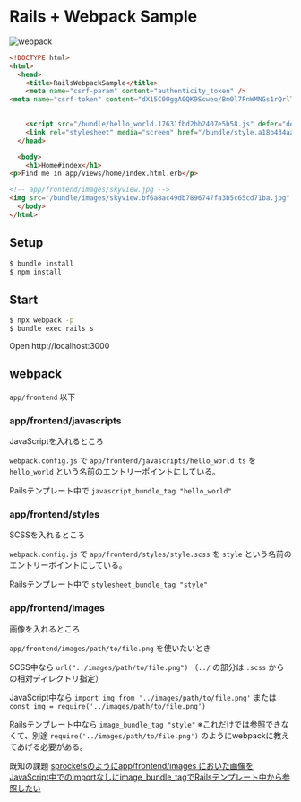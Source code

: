 # Rails + Webpack Sample

![webpack](https://user-images.githubusercontent.com/60980/58201743-d059b700-7d10-11e9-82a8-27d1b652cc8e.gif)

```html
<!DOCTYPE html>
<html>
  <head>
    <title>RailsWebpackSample</title>
    <meta name="csrf-param" content="authenticity_token" />
<meta name="csrf-token" content="dX15C0OggA0QK9Scweo/Bm0l7FnWMNGs1rQrlTodQm4JVZI48HBQGaYFa5ffE/yslP6I0vcKphKCmUFlqkl6Mg==" />
    

    <script src="/bundle/hello_world.17631fbd2bb2407e5b58.js" defer="defer"></script>
    <link rel="stylesheet" media="screen" href="/bundle/style.a18b434aa32a868e5153.css" />
  </head>

  <body>
    <h1>Home#index</h1>
<p>Find me in app/views/home/index.html.erb</p>

<!-- app/frontend/images/skyview.jpg -->
<img src="/bundle/images/skyview.bf6a8ac49db7896747fa3b5c65cd71ba.jpg" />
  </body>
</html>
```

## Setup

```bash
$ bundle install
$ npm install
```

## Start

```bash
$ npx webpack -p
$ bundle exec rails s
```

Open http://localhost:3000

## webpack

`app/frontend` 以下

### app/frontend/javascripts

JavaScriptを入れるところ

`webpack.config.js` で `app/frontend/javascripts/hello_world.ts` を `hello_world` という名前のエントリーポイントにしている。

Railsテンプレート中で `javascript_bundle_tag "hello_world"`

### app/frontend/styles

SCSSを入れるところ

`webpack.config.js` で `app/frontend/styles/style.scss` を `style` という名前のエントリーポイントにしている。

Railsテンプレート中で `stylesheet_bundle_tag "style"`

### app/frontend/images

画像を入れるところ

`app/frontend/images/path/to/file.png` を使いたいとき

SCSS中なら `url("../images/path/to/file.png")` （`../` の部分は `.scss` からの相対ディレクトリ指定）

JavaScript中なら `import img from '../images/path/to/file.png'` または `const img = require('../images/path/to/file.png')`

Railsテンプレート中なら `image_bundle_tag "style"`
※これだけでは参照できなくて、別途 `require('../images/path/to/file.png')` のようにwebpackに教えてあげる必要がある。

既知の課題 [sprocketsのようにapp/frontend/images においた画像をJavaScript中でのimportなしにimage_bundle_tagでRailsテンプレート中から参照したい ](https://github.com/takeyuweb/rails-webpack-sample/issues/6)
